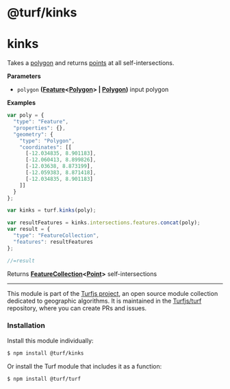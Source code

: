 # @turf/kinks

# kinks

Takes a [polygon](http://geojson.org/geojson-spec.html#polygon) and returns [points](http://geojson.org/geojson-spec.html#point) at all self-intersections.

**Parameters**

-   `polygon` **([Feature](http://geojson.org/geojson-spec.html#feature-objects)&lt;[Polygon](http://geojson.org/geojson-spec.html#polygon)> | [Polygon](http://geojson.org/geojson-spec.html#polygon))** input polygon

**Examples**

```javascript
var poly = {
  "type": "Feature",
  "properties": {},
  "geometry": {
    "type": "Polygon",
    "coordinates": [[
      [-12.034835, 8.901183],
      [-12.060413, 8.899826],
      [-12.03638, 8.873199],
      [-12.059383, 8.871418],
      [-12.034835, 8.901183]
    ]]
  }
};

var kinks = turf.kinks(poly);

var resultFeatures = kinks.intersections.features.concat(poly);
var result = {
  "type": "FeatureCollection",
  "features": resultFeatures
};

//=result
```

Returns **[FeatureCollection](http://geojson.org/geojson-spec.html#feature-collection-objects)&lt;[Point](http://geojson.org/geojson-spec.html#point)>** self-intersections

---

This module is part of the [Turfjs project](http://turfjs.org/), an open source
module collection dedicated to geographic algorithms. It is maintained in the
[Turfjs/turf](https://github.com/Turfjs/turf) repository, where you can create
PRs and issues.

### Installation

Install this module individually:

```sh
$ npm install @turf/kinks
```

Or install the Turf module that includes it as a function:

```sh
$ npm install @turf/turf
```
